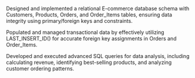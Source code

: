 Designed and implemented a relational E-commerce database schema with Customers, Products, Orders, and Order_Items tables, ensuring data integrity using primary/foreign keys and constraints.

Populated and managed transactional data by effectively utilizing LAST_INSERT_ID() for accurate foreign key assignments in Orders and Order_Items.

Developed and executed advanced SQL queries for data analysis, including calculating revenue, identifying best-selling products, and analyzing customer ordering patterns.
